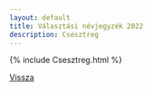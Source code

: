 ```yaml
---
layout: default
title: Választási névjegyzék 2022
description: Csesztreg
---
```


{% include Csesztreg.html %}

[Vissza](./)